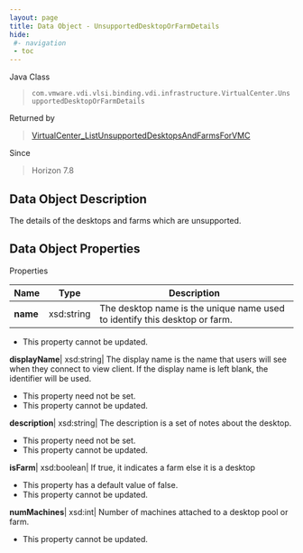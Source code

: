 ```yaml
---
layout: page
title: Data Object - UnsupportedDesktopOrFarmDetails
hide:
 #- navigation
 - toc
---
```






Java Class  
> `com.vmware.vdi.vlsi.binding.vdi.infrastructure.VirtualCenter.UnsupportedDesktopOrFarmDetails`

Returned by  
> [VirtualCenter_ListUnsupportedDesktopsAndFarmsForVMC](vdi.infrastructure.VirtualCenter.md#listUnsupportedDesktopsAndFarmsForVMC)

Since  
> Horizon 7.8


## Data Object Description 

The details of the desktops and farms which are unsupported. 

## Data Object Properties

Properties

Name |  Type |  Description   
---|---|---  
**name**|  xsd:string|  The desktop name is the unique name used to identify this desktop or farm.   


 * This property cannot be updated.

  
**displayName**|  xsd:string|  The display name is the name that users will see when they connect to view client. If the display name is left blank, the identifier will be used.   


 * This property need not be set.
 * This property cannot be updated.

  
**description**|  xsd:string|  The description is a set of notes about the desktop.   


 * This property need not be set.
 * This property cannot be updated.

  
**isFarm**|  xsd:boolean|  If true, it indicates a farm else it is a desktop   


  * This property has a default value of false.
 * This property cannot be updated.

  
**numMachines**|  xsd:int|  Number of machines attached to a desktop pool or farm.   


 * This property cannot be updated.

  
  

  
